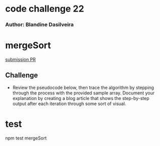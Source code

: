 # code challenge 22


### Author: Blandine Dasilveira

# mergeSort

[submission PR](https://github.com/Blandine12/data-structures-and-algorithms/tree/mergeSort/code-challenges/401/algorithm/mergeSort)

## Challenge

- Review the pseudocode below, then trace the algorithm by stepping through the process with the provided sample array. Document your explanation by creating a blog article that shows the step-by-step output after each iteration through some sort of visual.


# test 
npm test mergeSort


